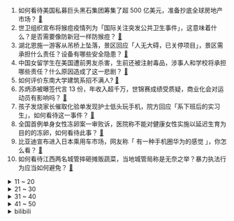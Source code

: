 1. 如何看待美国私募巨头黑石集团筹集了超 500 亿美元，准备抄底全球房地产市场？ [:link:](https://www.zhihu.com/question/544864005)
2. 世卫组织宣布将猴痘疫情列为「国际关注突发公共卫生事件」，这意味着什么？是否需要像防新冠一样防猴痘？ [:link:](https://www.zhihu.com/question/544967961)
3. 湖北恩施一游客从吊桥上坠落，景区回应「人无大碍，已关停项目」，景区需承担什么责任？设备有哪些安全隐患？ [:link:](https://www.zhihu.com/question/544915280)
4. 中国女留学生在美国遭前男友杀害，生前还被注射毒品，涉事人和学校将承担哪些责任？什么原因造成了这一悲剧？ [:link:](https://www.zhihu.com/question/544938196)
5. 如何评价东南大学建筑系招不满人? [:link:](https://www.zhihu.com/question/544555904)
6. 苏炳添被曝签代言 13 份，年收入超千万，世锦赛成绩受质疑，商业化会对运动员有影响吗？ [:link:](https://www.zhihu.com/question/543946224)
7. 孩子发烧家长催取化验单发现护士低头玩手机，院方回应「系下班后的实习生」，如何看待这一事件？ [:link:](https://www.zhihu.com/question/544936192)
8. 全国首例单身女性冻卵案一审败诉，医院称不能对健康女性实施以延迟生育为目的的冻卵，如何看待此事？ [:link:](https://www.zhihu.com/question/544928802)
9. 比亚迪宣布进入日本乘用车市场，网友称「 有一种手机圈华为的感觉 」，你怎么看？ [:link:](https://www.zhihu.com/question/544607306)
10. 如何看待江西两名城管摔砸摊贩蔬菜，当地城管局称是无奈之举？暴力执法行为应当如何避免？ [:link:](https://www.zhihu.com/question/544743196)
<details>
<summary>11 ~ 20</summary>

11. 嘉兴一 KTV为增加收入提供有偿陪侍色情表演 143 人被抓，他们会受到什么处罚？如何加强监管？ [:link:](https://www.zhihu.com/question/544858170)
12. 女子遇诈骗民警 11 轮苦劝无果，最终被骗 30 多万元，我们该如何提高防范意识避免类似事件的发生？ [:link:](https://www.zhihu.com/question/544862463)
13. 为什么汉语中的「说服」一直读作 shuō 服，却有很多人念 shuì 服？ [:link:](https://www.zhihu.com/question/313282154)
14. 29 省公布 2021 年出生人口，安徽 4 年下降 47.6%，多省份创数十年新低，受哪些因素影响？ [:link:](https://www.zhihu.com/question/544924057)
15. 玄奘家族后人表示，供奉日本战犯不仅伤害了民族感情，也玷污了玄奘的清誉，历史上的玄奘是一个怎样的人？ [:link:](https://www.zhihu.com/question/544916041)
16. 2022 LPL 夏季赛 EDG 1:2 不敌 RNG，领先一万经济被抢龙翻盘，如何评价这场比赛？ [:link:](https://www.zhihu.com/question/544952643)
17. 国内首次报告新冠疫苗接种不良事件发生率为 70.45/100万，略低于常规接种疫苗，这意味着什么？ [:link:](https://www.zhihu.com/question/544966274)
18. 为什么像比尔·盖茨这样的人反而不戴劳力士或百达翡丽这样昂贵的手表？ [:link:](https://www.zhihu.com/question/420037280)
19. 油价上涨趋势下，买电车值得吗？ [:link:](https://www.zhihu.com/question/523486223)
20. 孤独的感觉是什么样的？ [:link:](https://www.zhihu.com/question/308914653)
</details>
<details>
<summary>21 ~ 30</summary>

21. 现在的新能源车可以开10年吗？ [:link:](https://www.zhihu.com/question/481609226)
22. 重要突破，我国舰载无人直升机试飞成功，这说明什么？ [:link:](https://www.zhihu.com/question/544800620)
23. ai作画到了什么水平了？目前有哪些应用？ [:link:](https://www.zhihu.com/question/544951915)
24. 如何看待东北人凉席购买量反超南方？ [:link:](https://www.zhihu.com/question/544752807)
25. 醒酒的方法有哪些？ [:link:](https://www.zhihu.com/question/536362230)
26. 你有什么想对infj说的，建议的？ [:link:](https://www.zhihu.com/question/376467692)
27. 为什么日本工匠精神在软件开发上没有体现？ [:link:](https://www.zhihu.com/question/544124280)
28. 不好看的男生是如何变帅的？ [:link:](https://www.zhihu.com/question/37299532)
29. 都说共情能力是高级情绪，可是为什么共情能力却总让人痛苦？ [:link:](https://www.zhihu.com/question/365150016)
30. 唐山再现打人事件，警方通报「双方吃饭时引起冲突，9 名违法嫌疑人均已到案」，具体情况如何？ [:link:](https://www.zhihu.com/question/544908461)
</details>
<details>
<summary>31 ~ 40</summary>

31. 网传女子患癌长蛆，丈夫利用其直播赚钱，警方回应「虐待系网友误解，其他问题正核实 」，事件具体情况如何？ [:link:](https://www.zhihu.com/question/544692653)
32. 电影《国产凌凌漆》当中，当周星驰被枪毙时，为什么周星驰给了警察点钱，就轻易地逃脱了？ [:link:](https://www.zhihu.com/question/28600649)
33. 如何看待许嵩参加《你好星期六》? [:link:](https://www.zhihu.com/question/541095540)
34. 孩子3岁打算带他去环游中国一年，而不是入幼儿园，值得吗？ [:link:](https://www.zhihu.com/question/338107055)
35. 有哪些《海绵宝宝》经典台词？ [:link:](https://www.zhihu.com/question/348024473)
36. 如何看待男乒频繁输外战？ [:link:](https://www.zhihu.com/question/544478600)
37. 为什么欧美游戏不喜欢带中国元素？ [:link:](https://www.zhihu.com/question/58193873)
38. 部分 00 后和 10 后是否存在不太会用电脑的现象？电脑会被手机平板取代吗？ [:link:](https://www.zhihu.com/question/532026840)
39. 电视剧《庭外》「盲区」部分（1-6 集）拍得如何？ [:link:](https://www.zhihu.com/question/543990875)
40. 如何看待《原神》须弥前瞻短片02——细雨与飞沙 ？ [:link:](https://www.zhihu.com/question/544956610)
</details>
<details>
<summary>41 ~ 50</summary>

41. 对于计算机专业的大学生笔记本电脑有哪几款可推荐？在购买电脑时需注意什么？有什么硬性要求或建议吗? [:link:](https://www.zhihu.com/question/399089232)
42. 新高三学生怎么拒绝摆烂？ [:link:](https://www.zhihu.com/question/544889088)
43. 为什么很多网友都说电脑用5年左右就该换了？ [:link:](https://www.zhihu.com/question/521171582)
44. 外交部敦促日方「立即停止为自身强军扩武寻找借口」，日本新版《防卫白皮书》还有哪些内容值得警惕？ [:link:](https://www.zhihu.com/question/544761493)
45. 2022年省考成绩发布，大家成绩怎么样？有何感想？ [:link:](https://www.zhihu.com/question/544651744)
46. 粤港澳大湾区要成为中国实现「弯道超车」的主阵地，以区块链为代表的金融科技能在其中发挥什么样的作用？ [:link:](https://www.zhihu.com/question/544288961)
47. 7 月 23 日四川新增本土确诊 18 例，本土无症状感染者 33 例，目前当地疫情情况如何？ [:link:](https://www.zhihu.com/question/545017675)
48. 7 月 23 日上海新增本土确诊 3 例、本土无症状 21  例，目前疫情情况如何？ [:link:](https://www.zhihu.com/question/545012660)
49. 新买的电脑需要注意什么？ [:link:](https://www.zhihu.com/question/46945957)
50. 老人旅游中猝死，亲属称曾因未购物被导游骂，旅行社否认有责，具体情况如何？ [:link:](https://www.zhihu.com/question/544912550)
</details><details>
<summary>bilibili</summary>

1. 《原神》须弥前瞻短片02——细雨与飞沙 [:link:](//www.bilibili.com/video/BV1UU4y1i72S)
2. 这真的是碳基生物能吃的玩意吗？？？ [:link:](//www.bilibili.com/video/BV1194y1S7PP)
3. 当我第一次打开MC [:link:](//www.bilibili.com/video/BV16t4y157gM)
4. 我开了一家“免费”中国制造24小时快闪店！ [:link:](//www.bilibili.com/video/BV13F411K7Uu)
5. 耗时120天！潜入海底，拍下珊瑚5亿年的秘密！ [:link:](//www.bilibili.com/video/BV1m94y1S7ma)
6. 谁能想到被狗子带大的猫居然是这样？！ [:link:](//www.bilibili.com/video/BV1Gt4y1574b)
7. 豆瓣8.4却曾紧急撤档，上映后排片量低至1%，我必须抢救一下这部国产最佳！【洞察社会系列77】 [:link:](//www.bilibili.com/video/BV1Jr4y1778F)
8. 《 最 伟 大 的 主 C 》 [:link:](//www.bilibili.com/video/BV1zG411n7Ww)
9. 东 汉 变 种 人 [:link:](//www.bilibili.com/video/BV1ZB4y1Y7Hm)
10. 泡泡糖机里有那些口味？那些up主在美国品尝过的【猫和老鼠】美食 [:link:](//www.bilibili.com/video/BV1Ed4y1S7Xo)
<details>
<summary>11 ~ 20</summary>

11. 满分神作！没看过这个故事，就不能算看过《世界奇妙物语》！从过去开始的日记 [:link:](//www.bilibili.com/video/BV1RY4y1L7iN)
12. “王大队长给我耍把戏” [:link:](//www.bilibili.com/video/BV1G34y1n7HJ)
13. 舅舅我啊，最喜欢二次元了！ [:link:](//www.bilibili.com/video/BV1Wa411D74Q)
14. 这不比职场偶像剧好嗑？笨蛋美人和她的冤种搭档，收拾烂摊子、吃醋、护妻，好宠好甜好晋江！！！ [:link:](//www.bilibili.com/video/BV1Ma411u7YJ)
15. 一定要和喜欢的人坐双层火车去大理！！！ [:link:](//www.bilibili.com/video/BV13a411u7eK)
16. 越 努 力，越 滋 润？ [:link:](//www.bilibili.com/video/BV1Ea411D7zB)
17. 我的猫被盗视频了，被400万人点赞 [:link:](//www.bilibili.com/video/BV1Sd4y1Q73u)
18. 没想到，我有了新的爷爷。 [:link:](//www.bilibili.com/video/BV1Hd4y1S76L)
19. 约 尔 蹦 迪 2.0，跳 极 乐 净 土！❤️【咬人猫】 [:link:](//www.bilibili.com/video/BV13W4y127j6)
20. 【真人版火影】超 级 还 原！ [:link:](//www.bilibili.com/video/BV1aN4y1j7FR)
</details>
<details>
<summary>21 ~ 30</summary>

21. 240s 每次 都会  很开心 [:link:](//www.bilibili.com/video/BV1A94y1X7Ds)
22. 坤 坤 打 美 国 人 [:link:](//www.bilibili.com/video/BV1mG411n7Xu)
23. 🐓鸡你太美，但是已黑化🐓 [:link:](//www.bilibili.com/video/BV1iG411n7EE)
24. 透明手表。下集预告 [:link:](//www.bilibili.com/video/BV1Da411S7gt)
25. 狗头吧的秘密武器！1000层高利贷！叠Q新理解！【垃圾英雄拯救计划】 [:link:](//www.bilibili.com/video/BV1ye4y197SF)
26. 最好看的发型，我给每个人都找到了！【晓观】 [:link:](//www.bilibili.com/video/BV18B4y187RR)
27. 《焦糖布丁》，今天up请假一天，由理查德-蚊代做夏日甜品 [:link:](//www.bilibili.com/video/BV1Mr4y1L7Qd)
28. 【时代少年团】《时代夏令营》03：水上的卧龙凤雏们 [:link:](//www.bilibili.com/video/BV1X94y1S7dp)
29. 兄弟齐心，七百来斤 [:link:](//www.bilibili.com/video/BV1QG411n77R)
30. 吕宋岛上如何玩骑兵？【小约翰】 [:link:](//www.bilibili.com/video/BV1Rg411Z7LV)
</details>
<details>
<summary>31 ~ 40</summary>

31. 《崩坏：星穹铁道》EP：「失控」 [:link:](//www.bilibili.com/video/BV13S4y1E78K)
32. 这 就 是 真 的 暑 假 吗？ [:link:](//www.bilibili.com/video/BV1GB4y1e7Uu)
33. 我就穿个反浩克去漫展 应该不过分吧？ [:link:](//www.bilibili.com/video/BV1U34y1J7Hi)
34. 完整版来喽 [:link:](//www.bilibili.com/video/BV1ia411M7XQ)
35. 叮叮：首先我没有惹你们任何人 [:link:](//www.bilibili.com/video/BV1Xa411M7M7)
36. 【 我真是服了你这个老六 】 [:link:](//www.bilibili.com/video/BV1CG411n7JQ)
37. 狼人傻 [:link:](//www.bilibili.com/video/BV1zd4y1Q7BE)
38. 【罗翔X papi酱X LKs】聊聊自己。28岁的我只有一碗粉…【确实该聊聊】 [:link:](//www.bilibili.com/video/BV1Wd4y1Q7PT)
39. 这游戏画风变的我猝不及防 [:link:](//www.bilibili.com/video/BV1fU4y1i7JA)
40. 主线动画《明日方舟：黎明前奏》先导PV2 [:link:](//www.bilibili.com/video/BV1RS4y177yB)
</details>
<details>
<summary>41 ~ 50</summary>

41. 【海绵宝宝】耍把戏 [:link:](//www.bilibili.com/video/BV1Ne4y197WK)
42. 这次是真的来帮你们戒猫的！ [:link:](//www.bilibili.com/video/BV1BY4y1L7MM)
43. 夏日利器，好吃不腻！ [:link:](//www.bilibili.com/video/BV1pV4y1J78D)
44. 这样的结局是老板万万没想到的 [:link:](//www.bilibili.com/video/BV14V4y177Mo)
45. 她问我能不能去对面蛋糕店扫码换零钱给她的时候 心里突然难过了一下 [:link:](//www.bilibili.com/video/BV1fF411K7Yr)
46. 超意兴   厨子探店¥122 [:link:](//www.bilibili.com/video/BV13S4y1E7jB)
47. 只要获得成就，重力就会「随 机 翻 转 」？？ [:link:](//www.bilibili.com/video/BV1bN4y1j72D)
48. 山竹：我没惹过你们任何人 [:link:](//www.bilibili.com/video/BV13T411E7Xv)
49. 白鲟被正式宣布灭绝！ [:link:](//www.bilibili.com/video/BV1BN4y1j7xR)
50. 她一直这么勇吗？ [:link:](//www.bilibili.com/video/BV1hd4y1S7Fs)
</details>
<details>
<summary>51 ~ 60</summary>

51. 大家好，我是SUPER JUNIOR的银赫，我来B站啦！我的生日会我来布置？关于生日直播的幕后故事 [:link:](//www.bilibili.com/video/BV1UG411n7Li)
52. 【原神最值收藏系列】全角色等级突破特产收集！全网最舒适领跑~ [:link:](//www.bilibili.com/video/BV1pV4y177Sj)
53. Bet On Me 演出版来啦！在渥太华蹦蹦跳跳，音乐超有魔力！ [:link:](//www.bilibili.com/video/BV1oB4y1Y7Xi)
54. 扫雷，但是是真人3D版！ [:link:](//www.bilibili.com/video/BV1o34y1J7sN)
55. 他救下两条人命，却被人诬告上法庭？｜正义的算法 [:link:](//www.bilibili.com/video/BV12r4y1774S)
56. 【原神金苹果群岛】(182+1)宝箱全收集重制版！原神2.8限时海岛！精准分类，路线规划！全网最贴心的金苹果群岛宝箱攻略！ [:link:](//www.bilibili.com/video/BV17V4y177Bs)
57. 上课睡觉可不好 想个办法让她醒过来 [:link:](//www.bilibili.com/video/BV1YG411n7nj)
58. 一个男生如果狠在意你…… [:link:](//www.bilibili.com/video/BV1NY4y1j7EP)
59. 爽！边迷路边吃超辣美食的感觉，只能在9D重庆体验到！ [:link:](//www.bilibili.com/video/BV12V4y1J7GM)
60. 《不是好友 胜似好友》 [:link:](//www.bilibili.com/video/BV1J94y1X7SE)
</details>
<details>
<summary>61 ~ 70</summary>

61. 【鉴定热门】百万粉女网红居然吃国家二级保护动物大白鲨？网红降温喷雾竟是石油液化气做的！ [:link:](//www.bilibili.com/video/BV1Pr4y177Bn)
62. 重生之旅店老板 [:link:](//www.bilibili.com/video/BV1mN4y1j7Cj)
63. 可查可解绑！看看你的手机号绑定了多少账号 [:link:](//www.bilibili.com/video/BV1RB4y187XM)
64. 一份属于原魔玩家的海岛彩蛋 [:link:](//www.bilibili.com/video/BV1RU4y1i7cM)
65. 整蛊！女友当着丈母娘的面把我脖子掰折了？她又被揍了！ [:link:](//www.bilibili.com/video/BV1J34y1n7A9)
66. 《如何公平的关闭小孩电脑》 [:link:](//www.bilibili.com/video/BV1oT41177eC)
67. 【绝对演绎x黄诗扶】但把我一生所有的眼泪还他丨《天上掉下个林妹妹》 [:link:](//www.bilibili.com/video/BV13B4y1Y7Sh)
68. 原神金苹果群岛玩家摆烂现状 [:link:](//www.bilibili.com/video/BV1gW4y1U7Fh)
69. 《 亲 妈 级 红 烧 肉 教 程 》 [:link:](//www.bilibili.com/video/BV1dB4y1Y7ZW)
70. 咳咳。知道短了。以后努力长一点。 [:link:](//www.bilibili.com/video/BV13e4y1971U)
</details>
<details>
<summary>71 ~ 80</summary>

71. 山东动物园黑熊被传已成精？学人走路冒充游客，爱喝啤酒9瓶不醉 [:link:](//www.bilibili.com/video/BV17g411Z7XL)
72. 坚持自律的1942天！今天开龙脊一不小心开到了“腰王”的基地，开启了我们二人的欢乐时光啊哈哈～ [:link:](//www.bilibili.com/video/BV1xS4y177ef)
73. 霸屏30个暑假！它的好看之处原来在这里！《新白娘子传奇》P1 [:link:](//www.bilibili.com/video/BV1zr4y177zZ)
74. “ 冰  块  刺  客 2.0 ” [:link:](//www.bilibili.com/video/BV1RB4y1a7Bb)
75. 和日本女友异地3年，我胖成了200斤！再见面去她家后... [:link:](//www.bilibili.com/video/BV1zN4y1j772)
76. 整个世界都是岩浆！这也能生存？我的世界 [:link:](//www.bilibili.com/video/BV1kB4y1Y7t7)
77. 【张傲月X吕洞宾】我有一剑，可问天下！全国舞蹈冠军的神仙演绎！ [:link:](//www.bilibili.com/video/BV1mB4y187YB)
78. 绕城一时爽，全家……就不会有啥好下场了嘛 [:link:](//www.bilibili.com/video/BV1Y94y1Q7hf)
79. 【第五人格】新求生者古董商——技能展示视频 [:link:](//www.bilibili.com/video/BV1La411D7YH)
80. 要不要和我来一把刺激的黑暗游戏【水无月菌】 [:link:](//www.bilibili.com/video/BV12g411Z7FL)
</details>
<details>
<summary>81 ~ 90</summary>

81. 后背长痘、鸡皮，身上油乎乎痒痒的？全是螨虫在做怪！ [:link:](//www.bilibili.com/video/BV1Mr4y1L7Yq)
82. 都表示函数，为啥初中用y，高中用f(x)?【初高中衔接】 [:link:](//www.bilibili.com/video/BV1Cd4y1S7Sx)
83. 新疆真的没法玩儿，在新疆的生活啊啊啊啊…… [:link:](//www.bilibili.com/video/BV1bV4y1J7ab)
84. 听说每个人的记忆里是否都有一位这样的老师... [:link:](//www.bilibili.com/video/BV14d4y1Q7Nf)
85. 自己乖乖吃肠肠，不争不抢吃一根拿一根 [:link:](//www.bilibili.com/video/BV1xr4y177F1)
86. 整蛊！第一次带父母去见山城小栗旬，爸爸沉默了..... [:link:](//www.bilibili.com/video/BV1Ka411M7Gm)
87. 我就想学工科我有什么错… [:link:](//www.bilibili.com/video/BV1Ld4y1S7q6)
88. 《十面埋伏》 [:link:](//www.bilibili.com/video/BV1id4y1S7yM)
89. 【散人】流浪猫猫 末世大冒险《stray》（已更新P3） [:link:](//www.bilibili.com/video/BV1jY4y1j7yx)
90. 大妈聊天经常故意： [:link:](//www.bilibili.com/video/BV1Cd4y1S7ed)
</details>
<details>
<summary>91 ~ 100</summary>

91. 她一直这么会说怪话吗？ [:link:](//www.bilibili.com/video/BV1pB4y1Y7fU)
92. 手把手教大家写遗嘱 [:link:](//www.bilibili.com/video/BV1HS4y1E7Dt)
93. 人生建议 不要喝醉了玩百里守约 [:link:](//www.bilibili.com/video/BV11G411n7dW)
94. 【原神】⚡️一 切 为 了 至 冬⚡️ [:link:](//www.bilibili.com/video/BV1Mr4y1L7SD)
95. 明日方舟小动画[分冰棍] [:link:](//www.bilibili.com/video/BV13g411Z7G1)
96. 五连绝世！这就是终结孙策 [:link:](//www.bilibili.com/video/BV16U4y1i7rj)
97. 【荒野大镖客2】我的亚瑟比任何人都需要救赎（第十期） [:link:](//www.bilibili.com/video/BV1fB4y1a72D)
98. 《小陈总之潇洒不是摆烂》 [:link:](//www.bilibili.com/video/BV1KB4y1e73F)
99. 全身上下只有嘴吧是硬的 [:link:](//www.bilibili.com/video/BV1qW4y117fT)
100. 修 罗 炼 狱 [:link:](//www.bilibili.com/video/BV12F411K7tZ)
</details></details>